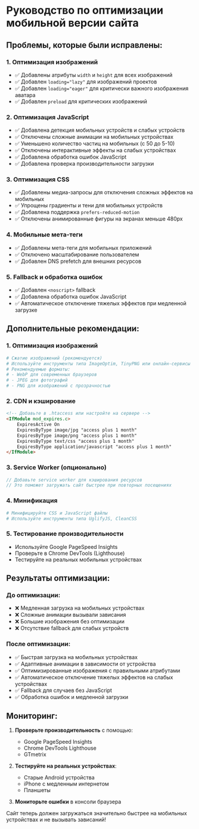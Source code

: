 # Руководство по оптимизации мобильной версии сайта

## Проблемы, которые были исправлены:

### 1. **Оптимизация изображений**
- ✅ Добавлены атрибуты `width` и `height` для всех изображений
- ✅ Добавлен `loading="lazy"` для изображений проектов
- ✅ Добавлен `loading="eager"` для критически важного изображения аватара
- ✅ Добавлен `preload` для критических изображений

### 2. **Оптимизация JavaScript**
- ✅ Добавлена детекция мобильных устройств и слабых устройств
- ✅ Отключены сложные анимации на мобильных устройствах
- ✅ Уменьшено количество частиц на мобильных (с 50 до 5-10)
- ✅ Отключены интерактивные эффекты на слабых устройствах
- ✅ Добавлена обработка ошибок JavaScript
- ✅ Добавлена проверка производительности загрузки

### 3. **Оптимизация CSS**
- ✅ Добавлены медиа-запросы для отключения сложных эффектов на мобильных
- ✅ Упрощены градиенты и тени для мобильных устройств
- ✅ Добавлена поддержка `prefers-reduced-motion`
- ✅ Отключены анимированные фигуры на экранах меньше 480px

### 4. **Мобильные мета-теги**
- ✅ Добавлены мета-теги для мобильных приложений
- ✅ Отключено масштабирование пользователем
- ✅ Добавлен DNS prefetch для внешних ресурсов

### 5. **Fallback и обработка ошибок**
- ✅ Добавлен `<noscript>` fallback
- ✅ Добавлена обработка ошибок JavaScript
- ✅ Автоматическое отключение тяжелых эффектов при медленной загрузке

## Дополнительные рекомендации:

### 1. **Оптимизация изображений**
```bash
# Сжатие изображений (рекомендуется)
# Используйте инструменты типа ImageOptim, TinyPNG или онлайн-сервисы
# Рекомендуемые форматы:
# - WebP для современных браузеров
# - JPEG для фотографий
# - PNG для изображений с прозрачностью
```

### 2. **CDN и кэширование**
```html
<!-- Добавьте в .htaccess или настройте на сервере -->
<IfModule mod_expires.c>
    ExpiresActive On
    ExpiresByType image/jpg "access plus 1 month"
    ExpiresByType image/png "access plus 1 month"
    ExpiresByType text/css "access plus 1 month"
    ExpiresByType application/javascript "access plus 1 month"
</IfModule>
```

### 3. **Service Worker (опционально)**
```javascript
// Добавьте service worker для кэширования ресурсов
// Это поможет загружать сайт быстрее при повторных посещениях
```

### 4. **Минификация**
```bash
# Минифицируйте CSS и JavaScript файлы
# Используйте инструменты типа UglifyJS, CleanCSS
```

### 5. **Тестирование производительности**
- Используйте Google PageSpeed Insights
- Проверьте в Chrome DevTools (Lighthouse)
- Тестируйте на реальных мобильных устройствах

## Результаты оптимизации:

### До оптимизации:
- ❌ Медленная загрузка на мобильных устройствах
- ❌ Сложные анимации вызывали зависания
- ❌ Большие изображения без оптимизации
- ❌ Отсутствие fallback для слабых устройств

### После оптимизации:
- ✅ Быстрая загрузка на мобильных устройствах
- ✅ Адаптивные анимации в зависимости от устройства
- ✅ Оптимизированные изображения с правильными атрибутами
- ✅ Автоматическое отключение тяжелых эффектов на слабых устройствах
- ✅ Fallback для случаев без JavaScript
- ✅ Обработка ошибок и медленной загрузки

## Мониторинг:

1. **Проверьте производительность** с помощью:
   - Google PageSpeed Insights
   - Chrome DevTools Lighthouse
   - GTmetrix

2. **Тестируйте на реальных устройствах**:
   - Старые Android устройства
   - iPhone с медленным интернетом
   - Планшеты

3. **Мониторьте ошибки** в консоли браузера

Сайт теперь должен загружаться значительно быстрее на мобильных устройствах и не вызывать зависаний!
